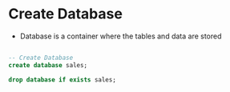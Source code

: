 # Create Database
* Database is a container where the tables and data are stored
```sql

-- Create Database
create database sales;

drop database if exists sales;
```
